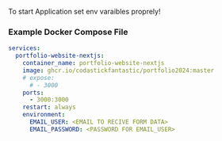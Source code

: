 To start Application set env varaibles proprely!

### Example Docker Compose File
```yml
services:
  portfolio-website-nextjs:
    container_name: portfolio-website-nextjs
    image: ghcr.io/codastickfantastic/portfolio2024:master
    # expose:
      # - 3000
    ports:
      - 3000:3000
    restart: always
    environment:
      EMAIL_USER: <EMAIL TO RECIVE FORM DATA>
      EMAIL_PASSWORD: <PASSWORD FOR EMAIL_USER>
```

